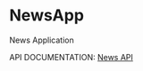 # NewsApp

<p>News Application</p>
<p>API DOCUMENTATION: <a href="https://newsapi.org/">News API</a></p>
